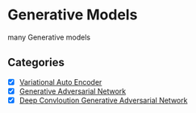 # Generative Models
many Generative models


## Categories
 - [x] [Variational Auto Encoder](https://arxiv.org/pdf/1312.6114.pdf)
 - [x] [Generative Adversarial Network](http://papers.nips.cc/paper/5423-generative-adversarial-nets.pdf)
 - [x] [Deep Convloution Generative Adversarial Network](https://arxiv.org/pdf/1511.06434.pdf)
